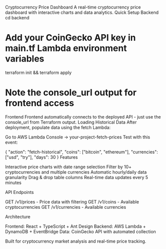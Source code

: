 Cryptocurrency Price Dashboard
A real-time cryptocurrency price dashboard with interactive charts and data analytics.
Quick Setup
Backend
cd backend

# Add your CoinGecko API key in main.tf Lambda environment variables

terraform init && terraform apply

# Note the console_url output for frontend access

Frontend
Frontend automatically connects to the deployed API - just use the console_url from Terraform output.
Loading Historical Data
After deployment, populate data using the fetch Lambda:

Go to AWS Lambda Console → your-project-fetch-prices
Test with this event:

{
"action": "fetch-historical",
"coins": ["bitcoin", "ethereum"],
"currencies": ["usd", "try"],
"days": 30
}
Features

Interactive price charts with date range selection
Filter by 10+ cryptocurrencies and multiple currencies
Automatic hourly/daily data granularity
Drag & drop table columns
Real-time data updates every 5 minutes

API Endpoints

GET /v1/prices - Price data with filtering
GET /v1/coins - Available cryptocurrencies
GET /v1/currencies - Available currencies

Architecture

Frontend: React + TypeScript + Ant Design
Backend: AWS Lambda + DynamoDB + EventBridge
Data: CoinGecko API with automated collection

Built for cryptocurrency market analysis and real-time price tracking.
